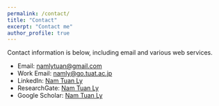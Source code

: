 ```yaml
---
permalink: /contact/
title: "Contact"
excerpt: "Contact me"
author_profile: true
---
```

Contact information is below, including email and various web services. 

* Email:         namlytuan@gmail.com
* Work Email:    namly@go.tuat.ac.jp
* LinkedIn:       [Nam Tuan Ly](https://www.linkedin.com/in/nam-tuan-ly/)
* ResearchGate:   [Nam Tuan Ly](https://www.researchgate.net/profile/Nam-Ly-12) 
* Google Scholar: [Nam Tuan Ly](https://scholar.google.com/citations?user=4n6BDKIAAAAJ&hl=en)
